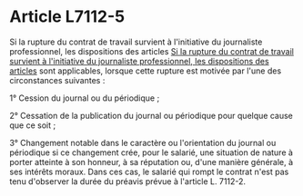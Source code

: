 # Article L7112-5

Si la rupture du contrat de travail survient à l'initiative du journaliste professionnel, les dispositions des articles [Si la rupture du contrat de travail survient à l'initiative du journaliste professionnel, les dispositions des articles][1] sont applicables, lorsque cette rupture est motivée par l'une des circonstances suivantes : 

1° Cession du journal ou du périodique ; 

2° Cessation de la publication du journal ou périodique pour quelque cause que ce soit ; 

3° Changement notable dans le caractère ou l'orientation du journal ou périodique si ce changement crée, pour le salarié, une situation de nature à porter atteinte à son honneur, à sa réputation ou, d'une manière générale, à ses intérêts moraux. Dans ces cas, le salarié qui rompt le contrat n'est pas tenu d'observer la durée du préavis prévue à l'article L. 7112-2.

 [1]: /affichCodeArticle.do?cidTexte=LEGITEXT000006072050&idArticle=LEGIARTI000006904519&dateTexte=&categorieLien=cid